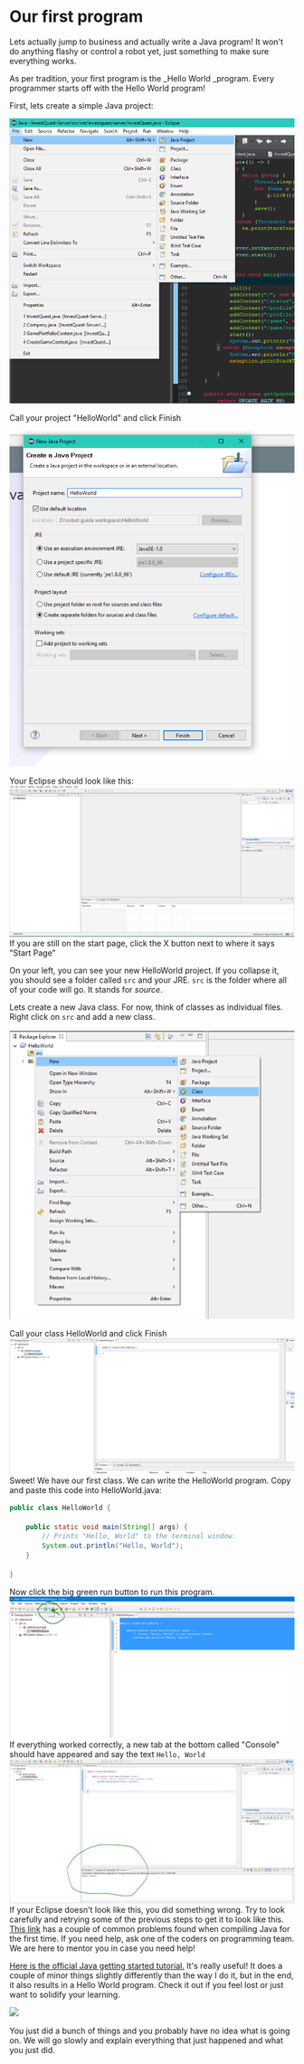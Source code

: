 # Our first program

Lets actually jump to business and actually write a Java program! It won't do anything flashy or control a robot yet, just something to make sure everything works.

As per tradition, your first program is the \_Hello World \_program. Every programmer starts off with the Hello World program!

First, lets create a simple Java project:

![](/first-program/new-project.png)

Call your project "HelloWorld" and click Finish

![](/first-program/project-name.png)

Your Eclipse should look like this:![](/first-program/eclipse-view.png)If you are still on the start page, click the X button next to where it says "Start Page"

On your left, you can see your new HelloWorld project. If you collapse it, you should see a folder called `src` and your JRE. `src` is the folder where all of your code will go. It stands for _source_.

Lets create a new Java class. For now, think of classes as individual files. Right click on `src` and add a new class.

![](/first-program/add-new-class.png)

Call your class HelloWorld and click Finish![](/first-program/hello-world-class-created.png)Sweet! We have our first class. We can write the HelloWorld program. Copy and paste this code into HelloWorld.java:

```java
public class HelloWorld {

    public static void main(String[] args) {
        // Prints "Hello, World" to the terminal window.
        System.out.println("Hello, World");
    }

}
```

Now click the big green run button to run this program.![](/first-program/big-green-button)If everything worked correctly, a new tab at the bottom called "Console" should have appeared and say the text `Hello, World`![](/first-program/console-hello-world)If your Eclipse doesn't look like this, you did something wrong. Try to look carefully and retrying some of the previous steps to get it to look like this. [This link](https://docs.oracle.com/javase/tutorial/getStarted/problems/index.html) has a couple of common problems found when compiling Java for the first time. If you need help, ask one of the coders on programming team. We are here to mentor you in case you need help!

[Here is the official Java getting started tutorial.](https://docs.oracle.com/javase/tutorial/getStarted/index.html) It's really useful! It does a couple of minor things slightly differently than the way I do it, but in the end, it also results in a Hello World program. Check it out if you feel lost or just want to solidify your learning.

![](http://www.commitstrip.com/wp-content/uploads/2013/09/Strips-Hello-world-600-finalenglish.jpg)

You just did a bunch of things and you probably have no idea what is going on. We will go slowly and explain everything that just happened and what you just did.

